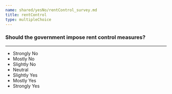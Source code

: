 ```yaml
---
name: shared/yesNo/rentControl_survey.md
title: rentControl
type: multipleChoice
---
```


### Should the government impose rent control measures?

---

- Strongly No
- Mostly No
- Slightly No
- Neutral
- Slightly Yes
- Mostly Yes
- Strongly Yes

